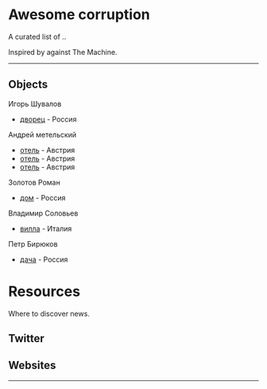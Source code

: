 # Awesome corruption

A curated list of ..

Inspired by against The Machine.

---

## Objects

Игорь Шувалов
* [дворец](https://github.com/awesome-corruption/main/blob/master/MCV3/readme.md) - Россия

Андрей метельский
* [отель](https://github.com/awesome-corruption/main/blob/master/herrenanger/readme.md) - Австрия
* [отель](https://github.com/awesome-corruption/main/blob/master/untere/readme.md) - Австрия
* [отель](https://github.com/awesome-corruption/main/blob/master/objects/ried/readme.md) - Австрия

Золотов Роман
* [дом](https://github.com/awesome-corruption/main/blob/master/objects/zolbar/readme.md) - Россия

Владимир Соловьев
* [вилла](https://github.com/awesome-corruption/main/blob/master/objects/vladimir-solovev-villa/readme.md) - Италия

Петр Бирюков
* [дача](https://github.com/awesome-corruption/main/blob/master/objects/petr-biryukov-dacha/readme.md) - Россия

# Resources

Where to discover news.


## Twitter


## Websites


- - -
